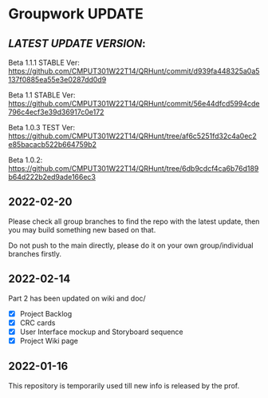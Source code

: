 # Groupwork UPDATE
## *LATEST UPDATE VERSION*:
Beta 1.1.1 STABLE Ver: 
https://github.com/CMPUT301W22T14/QRHunt/commit/d939fa448325a0a5137f0885ea55e3e0287dd0d9

Beta 1.1 STABLE Ver: 
https://github.com/CMPUT301W22T14/QRHunt/commit/56e44dfcd5994cde796c4ecf3e39d36917c0e172

Beta 1.0.3 TEST Ver:
https://github.com/CMPUT301W22T14/QRHunt/tree/af6c5251fd32c4a0ec2e85bacacb522b664759b2

Beta 1.0.2: 
https://github.com/CMPUT301W22T14/QRHunt/tree/6db9cdcf4ca6b76d189b64d222b2ed9ade166ec3

## 2022-02-20
Please check all group branches to find the repo with the latest update, then you may build something new based on that.

Do not push to the main directly, please do it on your own group/individual branches firstly.

## 2022-02-14
Part 2 has been updated on wiki and doc/
- [x] Project Backlog
- [x] CRC cards
- [x] User Interface mockup and Storyboard sequence
- [x] Project Wiki page

## 2022-01-16
This repository is temporarily used till new info is released by the prof.



